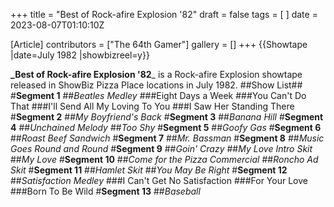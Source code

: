 +++
title = "Best of Rock-afire Explosion '82"
draft = false
tags = [ ]
date = 2023-08-07T01:10:10Z

[Article]
contributors = ["The 64th Gamer"]
gallery = []
+++
{{Showtape
|date=July 1982
|showbizreel=y}}

**_Best of Rock-afire Explosion '82**_ is a Rock-afire Explosion showtape released in ShowBiz Pizza Place locations in July 1982.
##Show List##
#**Segment 1**
##_Beatles Medley_
###Eight Days a Week
###You Can't Do That
###I'll Send All My Loving To You
###I Saw Her Standing There
#**Segment 2**
##_My Boyfriend's Back_
#**Segment 3**
##_Banana Hill_
#**Segment 4**
##_Unchained Melody_
##_Too Shy_
#**Segment 5**
##_Goofy Gas_
#**Segment 6**
##_Roast Beef Sandwich_
#**Segment 7**
##_Mr. Bassman_
#**Segment 8**
##_Music Goes Round and Round_
#**Segment 9**
##_Goin' Crazy_
##_My Love Intro Skit_
##_My Love_
#**Segment 10**
##_Come for the Pizza Commercial_
##_Roncho Ad Skit_
#**Segment 11**
##_Hamlet Skit_
##_You May Be Right_
#**Segment 12**
##_Satisfaction Medley_
###I Can't Get No Satisfaction
###For Your Love
###Born To Be Wild
#**Segment 13**
##_Baseball_